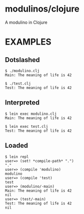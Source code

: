 # modulinos/clojure

A modulino in Clojure

# EXAMPLES

## Dotslashed

```
$ ./modulino.clj
Main: The meaning of life is 42

$ ./test.clj
Test: The meaning of life is 42
```

## Interpreted

```
$ lein exec modulino.clj
Main: The meaning of life is 42

$ lein exec test.clj
Test: The meaning of life is 42
```

## Loaded

```
$ lein repl
user=> (set! *compile-path* ".")
"."
user=> (compile 'modulino)
modulino
user=> (compile 'test)
test
user=> (modulino/-main)
Main: The meaning of life is 42
nil
user=> (test/-main)
Test: The meaning of life is 42
nil
```
